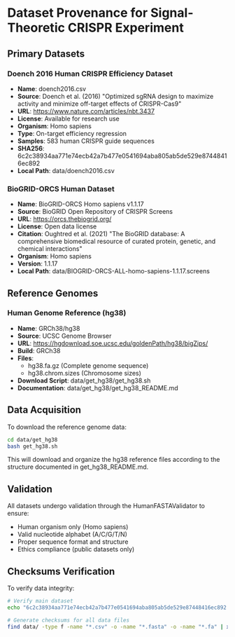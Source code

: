 # Dataset Provenance for Signal-Theoretic CRISPR Experiment

## Primary Datasets

### Doench 2016 Human CRISPR Efficiency Dataset
- **Name**: doench2016.csv
- **Source**: Doench et al. (2016) "Optimized sgRNA design to maximize activity and minimize off-target effects of CRISPR-Cas9"
- **URL**: https://www.nature.com/articles/nbt.3437
- **License**: Available for research use
- **Organism**: Homo sapiens
- **Type**: On-target efficiency regression
- **Samples**: 583 human CRISPR guide sequences
- **SHA256**: 6c2c38934aa771e74ecb42a7b477e0541694aba805ab5de529e87448416ec892
- **Local Path**: data/doench2016.csv

### BioGRID-ORCS Human Dataset  
- **Name**: BioGRID-ORCS Homo sapiens v1.1.17
- **Source**: BioGRID Open Repository of CRISPR Screens
- **URL**: https://orcs.thebiogrid.org/
- **License**: Open data license
- **Citation**: Oughtred et al. (2021) "The BioGRID database: A comprehensive biomedical resource of curated protein, genetic, and chemical interactions"
- **Organism**: Homo sapiens
- **Version**: 1.1.17
- **Local Path**: data/BIOGRID-ORCS-ALL-homo-sapiens-1.1.17.screens

## Reference Genomes

### Human Genome Reference (hg38)
- **Name**: GRCh38/hg38
- **Source**: UCSC Genome Browser
- **URL**: https://hgdownload.soe.ucsc.edu/goldenPath/hg38/bigZips/
- **Build**: GRCh38
- **Files**: 
  - hg38.fa.gz (Complete genome sequence)
  - hg38.chrom.sizes (Chromosome sizes)
- **Download Script**: data/get_hg38/get_hg38.sh
- **Documentation**: data/get_hg38/get_hg38_README.md

## Data Acquisition

To download the reference genome data:

```bash
cd data/get_hg38
bash get_hg38.sh
```

This will download and organize the hg38 reference files according to the structure documented in get_hg38_README.md.

## Validation

All datasets undergo validation through the HumanFASTAValidator to ensure:
- Human organism only (Homo sapiens)
- Valid nucleotide alphabet (A/C/G/T/N)
- Proper sequence format and structure
- Ethics compliance (public datasets only)

## Checksums Verification

To verify data integrity:

```bash
# Verify main dataset
echo "6c2c38934aa771e74ecb42a7b477e0541694aba805ab5de529e87448416ec892  data/doench2016.csv" | sha256sum -c

# Generate checksums for all data files
find data/ -type f -name "*.csv" -o -name "*.fasta" -o -name "*.fa" | xargs sha256sum
```